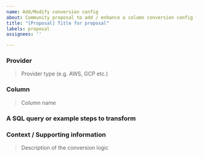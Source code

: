 ```yaml
---
name: Add/Modify conversion config
about: Community proposal to add / enhance a column conversion config for a provider
title: "[Proposal] Title for proposal"
labels: proposal
assignees: ''

---
```


### Provider
> Provider type (e.g. AWS, GCP etc.)

### Column
> Column name

### A SQL query or example steps to transform


### Context / Supporting information
>Description of the conversion logic
